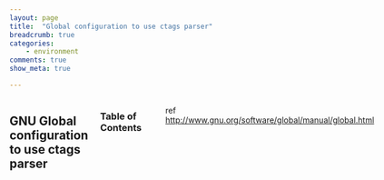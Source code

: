 ```yaml
---
layout: page
title:  "Global configuration to use ctags parser"
breadcrumb: true
categories:
    - environment
comments: true
show_meta: true

---
```


<div class="medium-8 medium-pull-4 columns" markdown="1">

<h2> GNU Global configuration to use ctags parser

### Table of Contents

~~~
# Installation of GLOBAL
# It assumed that ctags command is installed in '/usr/local/bin'.
$ ./configure --with-exuberant-ctags=/usr/local/bin/ctags
$ make
$ sudo make install

# Executing of gtags
# It assumed that GLOBAL is installed in '/usr/local'.
$ export GTAGSCONF=/usr/local/share/gtags/gtags.conf
$ export GTAGSLABEL=ctags
$ gtags                         # gtags invokes Exuberant Ctags internally
~~~


<a> ref http://www.gnu.org/software/global/manual/global.html

</div>